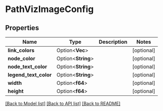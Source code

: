 # PathVizImageConfig

## Properties

Name | Type | Description | Notes
------------ | ------------- | ------------- | -------------
**link_colors** | Option<**Vec<String>**> |  | [optional]
**node_color** | Option<**String**> |  | [optional]
**node_text_color** | Option<**String**> |  | [optional]
**legend_text_color** | Option<**String**> |  | [optional]
**width** | Option<**f64**> |  | [optional]
**height** | Option<**f64**> |  | [optional]

[[Back to Model list]](../README.md#documentation-for-models) [[Back to API list]](../README.md#documentation-for-api-endpoints) [[Back to README]](../README.md)


